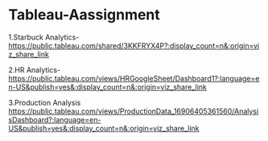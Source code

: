 # Tableau-Aassignment
1.Starbuck Analytics-
https://public.tableau.com/shared/3KKFRYX4P?:display_count=n&:origin=viz_share_link

2.HR Analytics-
https://public.tableau.com/views/HRGoogleSheet/Dashboard1?:language=en-US&publish=yes&:display_count=n&:origin=viz_share_link

3.Production Analysis
https://public.tableau.com/views/ProductionData_16906405361560/AnalysisDashboard?:language=en-US&publish=yes&:display_count=n&:origin=viz_share_link

